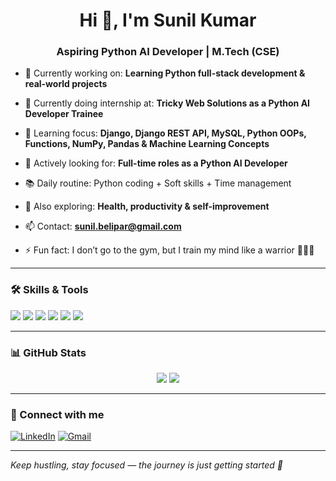 <h1 align="center">Hi 👋, I'm Sunil Kumar</h1>
<h3 align="center">Aspiring Python AI Developer | M.Tech (CSE)</h3>

- 🔭 Currently working on: **Learning Python full-stack development & real-world projects**

- 🏢 Currently doing internship at: **Tricky Web Solutions as a Python AI Developer Trainee**

- 🌱 Learning focus: **Django, Django REST API, MySQL, Python OOPs, Functions, NumPy, Pandas & Machine Learning Concepts**

- 💼 Actively looking for: **Full-time roles as a Python AI Developer**

- 📚 Daily routine: Python coding + Soft skills + Time management

- 🧠 Also exploring: **Health, productivity & self-improvement**

- 📫 Contact: **sunil.belipar@gmail.com**

- ⚡ Fun fact: I don’t go to the gym, but I train my mind like a warrior 💪🧘‍♂️

---

### 🛠️ Skills & Tools
<p align="left">
  <img src="https://img.shields.io/badge/Python-blue?style=for-the-badge&logo=python" />
  <img src="https://img.shields.io/badge/Django-darkgreen?style=for-the-badge&logo=django" />
  <img src="https://img.shields.io/badge/DRF-black?style=for-the-badge&logo=django" />
  <img src="https://img.shields.io/badge/MySQL-blue?style=for-the-badge&logo=mysql" />
  <img src="https://img.shields.io/badge/NumPy-lightblue?style=for-the-badge&logo=numpy" />
  <img src="https://img.shields.io/badge/Pandas-black?style=for-the-badge&logo=pandas" />
</p>

---

### 📊 GitHub Stats

<p align="center">
  <img src="https://github-readme-stats.vercel.app/api?username=sunil-tech25&show_icons=true&theme=tokyonight" />
  <img src="https://github-readme-stats.vercel.app/api/top-langs/?username=sunil-tech25&layout=compact&theme=tokyonight" />
</p>

---

### 🔗 Connect with me

[![LinkedIn](https://img.shields.io/badge/LinkedIn-blue?style=for-the-badge&logo=linkedin)](https://www.linkedin.com/in/sunil-tech25/)
[![Gmail](https://img.shields.io/badge/Gmail-red?style=for-the-badge&logo=gmail)](https://mail.google.com/mail/?view=cm&to=sunil.belipar@gmail.com)

---

_Keep hustling, stay focused — the journey is just getting started 🚀_

